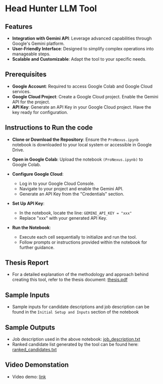 # Head Hunter LLM Tool

## Features
* **Integration with Gemini API**: Leverage advanced capabilities through Google's Gemini platform.
* **User-Friendly Interface**: Designed to simplify complex operations into manageable steps.
* **Scalable and Customizable**: Adapt the tool to your specific needs.

## Prerequisites
* **Google Account**: Required to access Google Colab and Google Cloud services.
* **Google Cloud Project**: Create a Google Cloud project. Enable the Gemini API for the project.
* **API Key**: Generate an API Key in your Google Cloud project. Have the key ready for configuration.

## Instructions to Run the code
* **Clone or Download the Repository**: Ensure the ```ProNexus.ipynb``` notebook is downloaded to your local system or accessible in Google Drive.

* **Open in Google Colab**: Upload the notebook ```(ProNexus.ipynb)``` to Google Colab.

* **Configure Google Cloud**:

    - Log in to your Google Cloud Console.
    - Navigate to your project and enable the Gemini API.
    - Generate an API Key from the "Credentials" section.

* **Set Up API Key**:
   - In the notebook, locate the line: ```GEMINI_API_KEY = "xxx"```
   - Replace "xxx" with your generated API Key.
 
* **Run the Notebook**:

   - Execute each cell sequentially to initialize and run the tool.
   - Follow prompts or instructions provided within the notebook for further guidance.

## Thesis Report
* For a detailed explanation of the methodology and approach behind creating this tool, refer to the thesis document: [thesis.pdf](./Thesis.pdf)

## Sample Inputs
* Sample inputs for candidate descriptions and job description can be found in the ```Initial Setup and Inputs``` section of the notebook

## Sample Outputs
* Job description used in the above notebook: [job_description.txt](./job_description.txt)
* Ranked candidate list generated by the tool can be found here: [ranked_candidates.txt](./ranked_candidates.txt)

## Video Demonstation
* Video demo: [link](https://drive.google.com/file/d/1PdFsQVe1U_buSMe0wWF4iEw2NzSY7QWe/view?usp=sharing)
